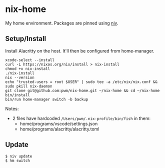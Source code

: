 # nix-home

My home environment. Packages are pinned using [niv](https://github.com/nmattia/niv).

## Setup/Install

Install Alacritty on the host. It'll then be configured from home-manager.

```
xcode-select --install
curl -L https://nixos.org/nix/install > nix-install
chmod +x nix-install
./nix-install
nix --version
echo "trusted-users = root $USER" | sudo tee -a /etc/nix/nix.conf && sudo pkill nix-daemon
git clone git@github.com:pwm/nix-home.git ~/nix-home && cd ~/nix-home
bin/install
bin/run home-manager switch -b backup
```

Notes:
- 2 files have hardcoded `/Users/pwm/.nix-profile/bin/fish` in them:
  - home/programs/vscode/settings.json
  - home/programs/alacritty/alacritty.toml

## Update

```
$ niv update
$ hm switch
```

